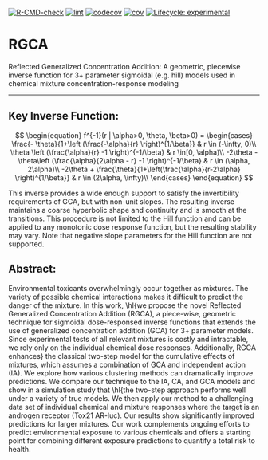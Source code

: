 [![R-CMD-check](https://github.com/kyle-messier/RGCA/actions/workflows/check-standard.yaml/badge.svg)](https://github.com/kyle-messier/RGCA/actions/workflows/check-standard.yaml)
[![lint](https://github.com/kyle-messier/RGCA/actions/workflows/lint.yaml/badge.svg)](https://github.com/kyle-messier/RGCA/actions/workflows/lint.yaml)
[![codecov](https://codecov.io/gh/kyle-messier/RGCA/graph/badge.svg?token=KSNSLY1ULL)](https://codecov.io/gh/kyle-messier/RGCA)
[![cov](https://kyle-messier/RGCA/badges/coverage.svg)](https://github.com/kyle-messier/RGCA/actions)
[![Lifecycle:
experimental](https://img.shields.io/badge/lifecycle-experimental-orange.svg)](https://lifecycle.r-lib.org/articles/stages.html#experimental)

# RGCA
Reflected Generalized Concentration Addition: A geometric, piecewise inverse function for 3+ parameter sigmoidal (e.g. hill) models used in chemical mixture concentration-response modeling

---
## Key Inverse Function:  

$$
\begin{equation} 
f^{-1}(r | \alpha>0, \theta, \beta>0) = 
\begin{cases}
   \frac{- \theta}{1+\left (\frac{-\alpha}{r} \right)^{1/\beta}} & r \in (-\infty, 0)\\
 \theta \left (\frac{\alpha}{r} -1 \right)^{-1/\beta} & r \in[0, \alpha)\\
  -2\theta - \theta\left (\frac{\alpha}{2\alpha - r} -1 \right)^{-1/\beta} & r \in (\alpha, 2\alpha)\\
    -2\theta + \frac{\theta}{1+\left(\frac{\alpha}{r-2\alpha} \right)^{1/\beta}} & r \in (2\alpha, \infty)\\
 \end{cases}
\end{equation}
$$

This inverse provides a wide enough support to satisfy the invertibility requirements of GCA, but with non-unit slopes. The resulting inverse maintains a coarse hyperbolic shape and continuity and is smooth at the transitions.  This procedure is not limited to the Hill function and can be applied to any monotonic dose response function, but the resulting stability may vary.  Note that negative slope parameters for the Hill function are not supported.

## Abstract:  
  Environmental toxicants overwhelmingly occur together as mixtures. The variety of possible chemical interactions makes it difficult to predict the danger of the mixture. In this work, \hl{we propose the novel Reflected Generalized Concentration Addition (RGCA), a piece-wise, geometric technique for sigmoidal dose-responsed inverse functions that extends the use of generalized concentration addition (GCA) for 3+ parameter  models.  Since experimental tests of all relevant mixtures is costly and intractable, we rely only on the individual chemical dose responses. Additionally, RGCA enhances} the classical two-step model for the cumulative effects of mixtures, which assumes a combination of GCA and  independent action (IA).  We explore how various clustering methods can dramatically improve predictions.  We compare our technique to the IA, CA, and GCA models and show in a simulation study that \hl{the two-step approach performs well under a variety of true models. We then apply our method to a challenging data set of individual chemical and mixture responses where the target is an androgen receptor (Tox21 AR-luc). Our results show significantly improved predictions for larger mixtures. Our work complements ongoing efforts to predict environmental exposure to various chemicals and offers a starting point for combining different exposure predictions to quantify a total risk to health.
